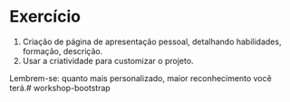 # Exercício

1. Criação de página de apresentação pessoal, detalhando habilidades, formação, descrição.
2. Usar a criatividade para customizar o projeto.

Lembrem-se: quanto mais personalizado, maior reconhecimento você terá.# workshop-bootstrap

